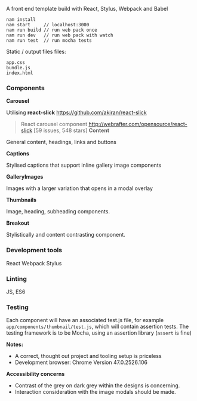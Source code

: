 A front end template build with React, Stylus, Webpack and Babel

```
nam install
nam start     // localhost:3000
nam run build // run web pack once
nam run dev   // run web pack with watch
nam run test  // run mocha tests
```

Static / output files files:

```
app.css
bundle.js
index.html
```

### Components

**Carousel**

Utilising **react-slick** https://github.com/akiran/react-slick
> React carousel component http://webrafter.com/opensource/react-slick
[59 issues, 548 stars]
**Content**

General content, headings, links and buttons

**Captions**

Stylised captions that support inline gallery image components

**GalleryImages**

Images with a larger variation that opens in a modal overlay

**Thumbnails**

Image, heading, subheading components.

**Breakout**

Stylistically and content contrasting component.

### Development tools

React
Webpack
Stylus

### Linting

JS, ES6

### Testing

Each component will have an associated test.js file, for example `app/components/thumbnail/test.js`, which will contain assertion tests.
The testing framework is to be Mocha, using an assertion library (`assert` is fine)

**Notes:**
+ A correct, thought out project and tooling setup is priceless 
+ Development browser: Chrome Version 47.0.2526.106

**Accessibility concerns**
+ Contrast of the grey on dark grey within the designs is concerning.
+ Interaction consideration with the image modals should be made.

